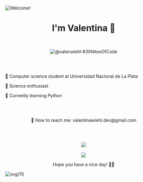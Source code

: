 ### 

![Welcome!](https://github.com/user-attachments/assets/6d03b147-4641-4f4e-920f-b3bd3c22ba89)


<h1 align="center"> I'm Valentina 💜</h1> </br>

<div align="center">
  
![@valenwiehl #30NitesOfCode](https://www.codedex.io/api/petStatus?user=valenwiehl)
</div></br></br>

<div>
  <p>🍄 Computer science student at Universidad Nacional de La Plata</p>
  <p>🔬 Science enthusiast</p>
  <p>🌱 Currently learning Python</p>
</div></br></br>

<div align="center">
  <p>📩 How to reach me: valentinawiehl.dev@gmail.com</p></br></br>
  
  ![](https://github-readme-stats.vercel.app/api/top-langs/?username=wiehl-valentina&theme=nightowl&hide_border=false&include_all_commits=false&count_private=false&layout=compact)<br/><br/>
  ![](https://github-readme-streak-stats.herokuapp.com/?user=wiehl-valentina&theme=nightowl&hide_border=false)
  
</div>
<p align="center"> Hope you have a nice day! 🧚‍♀️ </p>

![svg(11)](https://github.com/user-attachments/assets/c7b9ca89-426e-40c9-ae0d-210a4f3c1eaf)



